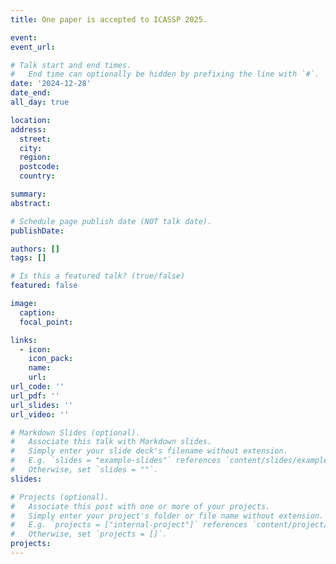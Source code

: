 ```yaml
---
title: One paper is accepted to ICASSP 2025.

event:
event_url:

# Talk start and end times.
#   End time can optionally be hidden by prefixing the line with `#`.
date: '2024-12-28'
date_end:
all_day: true

location:
address:
  street:
  city:
  region:
  postcode:
  country:

summary:
abstract:

# Schedule page publish date (NOT talk date).
publishDate:

authors: []
tags: []

# Is this a featured talk? (true/false)
featured: false

image:
  caption:
  focal_point:

links:
  - icon:
    icon_pack:
    name:
    url:
url_code: ''
url_pdf: ''
url_slides: ''
url_video: ''

# Markdown Slides (optional).
#   Associate this talk with Markdown slides.
#   Simply enter your slide deck's filename without extension.
#   E.g. `slides = "example-slides"` references `content/slides/example-slides.md`.
#   Otherwise, set `slides = ""`.
slides: 

# Projects (optional).
#   Associate this post with one or more of your projects.
#   Simply enter your project's folder or file name without extension.
#   E.g. `projects = ["internal-project"]` references `content/project/deep-learning/index.md`.
#   Otherwise, set `projects = []`.
projects:
---
```

